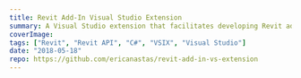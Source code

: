 ```yaml
---
title: Revit Add-In Visual Studio Extension
summary: A Visual Studio extension that facilitates developing Revit add-ins
coverImage:
tags: ["Revit", "Revit API", "C#", "VSIX", "Visual Studio"]
date: "2018-05-18"
repo: https://github.com/ericanastas/revit-add-in-vs-extension
---
```

